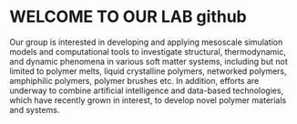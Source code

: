 WELCOME TO OUR LAB github
====
Our group is interested in developing and applying mesoscale simulation models and computational tools to investigate structural, thermodynamic, and dynamic phenomena in various soft matter systems, including but not limited to polymer melts, liquid crystalline polymers, networked polymers, amphiphilic polymers, polymer brushes etc. In addition, efforts are underway to combine artificial intelligence and data-based technologies, which have recently grown in interest, to develop novel polymer materials and systems.


